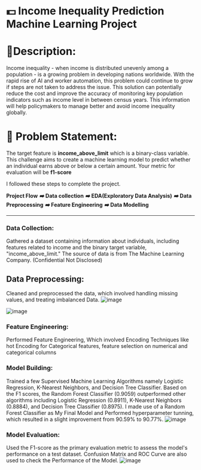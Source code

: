 # 💵 Income Inequality Prediction Machine Learning Project

# 🧾**Description:** 
Income inequality - when income is distributed unevenly among a population - is a growing problem in developing nations worldwide. With the rapid rise of AI and worker automation, this problem could continue to grow if steps are not taken to address the issue. This solution can potentially reduce the cost and improve the accuracy of monitoring key population indicators such as income level in between census years. This information will help policymakers to manage better and avoid income inequality globally.

# 🧭 **Problem Statement:** 
The target feature is **income_above_limit** which is a binary-class variable. This challenge aims to create a machine learning model to predict whether an individual earns above or below a certain amount. Your metric for evaluation will be **f1-score**

I followed these steps to complete the project.

**Project Flow**
_____➡️_____
**Data collection**
_____➡️_____
**EDA(Exploratory Data Analysis)**
_____➡️_____
**Data Preprocessing**
_____➡️_____
**Feature Engineering**
_____➡️_____
**Data Modelling**
________________

### Data Collection:
Gathered a dataset containing information about individuals, including features related to income and the binary target variable, "income_above_limit." The source of data is from The Machine Learning Company. (Confidential Not Disclosed)

## Data Preprocessing:
Cleaned and preprocessed the data, which involved handling missing values, and treating imbalanced Data.
![image](https://github.com/Surendraprajapat18/Income_Inequality_Prediction/assets/97840357/f0634602-f97e-4abd-90a7-56c7564be93c)

![image](https://github.com/Surendraprajapat18/Income_Inequality_Prediction/assets/97840357/580f324f-b774-46fa-8fd4-53170d839027)

### Feature Engineering:
Performed Feature Engineering, Which involved Encoding Techniques like hot Encoding for Categorical features, feature selection on numerical and categorical
columns

### Model Building:
Trained a few Supervised Machine Learning Algorithms namely Logistic Regression, K-Nearest Neighbors, and Decision Tree Classifier. Based on the F1 scores, the Random Forest Classifier (0.9059) outperformed other algorithms including Logistic Regression (0.8911), K-Nearest Neighbors (0.8884), and Decision Tree Classifier (0.8975). I made use of a Random Forest Classifier as My Final Model and Performed hyperparameter tunning, which resulted in a slight improvement from 90.59% to 90.77%.
![image](https://github.com/Surendraprajapat18/Income_Inequality_Prediction/assets/97840357/2e7ddc7d-e345-4260-8252-66b347e6d72b)

### Model Evaluation:
Used the F1-score as the primary evaluation metric to assess the model's performance on a test dataset. Confusion Matrix and ROC Curve are also used to check the Performance of the Model.
![image](https://github.com/Surendraprajapat18/Income_Inequality_Prediction/assets/97840357/414e37b3-43e1-4f6d-825b-22e80f44b271)




